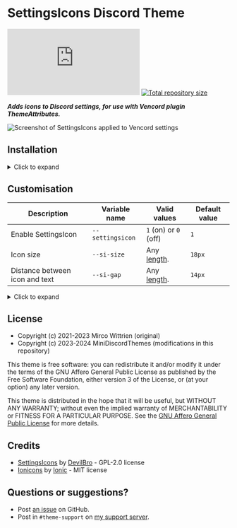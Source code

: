 [screenshot]:       https://github.com/MiniDiscordThemes/SettingsIcons/assets/8350274/7d68e35b-17c0-40e5-9605-84a4ddbba191

[css-length]:       https://developer.mozilla.org/en-US/docs/Web/CSS/length
[discord]:          https://discord.gg/uy8nKQVatp

[Vencord]:          https://github.com/Vendicated/Vencord

[shield-vc-dl]:     https://img.shields.io/github/downloads/MiniDiscordThemes/SettingsIcons/SettingsIcons.theme.css?color=purple&label=Downloads&style=flat-square
[shield-repo-size]: https://img.shields.io/github/repo-size/MiniDiscordThemes/SettingsIcons?label=Repository&style=flat-square "Total size"

[github]:           https://github.com/MiniDiscordThemes/SettingsIcons
[issues]:           https://github.com/MiniDiscordThemes/SettingsIcons/issues
[license]:          https://github.com/MiniDiscordThemes/SettingsIcons/blob/main/LICENSE
[.theme.css]:       https://github.com/MiniDiscordThemes/SettingsIcons/blob/main/SettingsIcons.theme.css

[release-vc-gh]:    https://github.com/MiniDiscordThemes/SettingsIcons/releases/latest/download/SettingsIcons.theme.css "Get latest release"

# SettingsIcons Discord Theme
[![Vencord GitHub downloads][shield-vc-dl]][release-vc-gh]
[![Total repository size][shield-repo-size]][github]

***Adds icons to Discord settings, for use with Vencord plugin ThemeAttributes.***

![Screenshot of SettingsIcons applied to Vencord settings][screenshot]

## Installation
<details><summary>Click to expand</summary>

⚠️ This theme is designed for use with [Vencord][Vencord]; other client mods are not supported. Enable the `ThemeAttributes` plugin in `Settings` > `Vencord` > `Plugins`.
### Local
1. Download `SettingsIcons.theme.css`:
    - [GitHub][release-vc-gh]
2. Place the file in the themes folder:
    - `Settings` > `Vencord` > `Themes` > `Local Themes` > `Open Themes Folder`
3. Click `Load missing Themes` and toggle on the theme card.
### Online
1. Paste the link in `Settings` > `Vencord` > `Themes` > `Online Themes`:
    - `https://minidiscordthemes.github.io/SettingsIcons/SettingsIcons.theme.css`
</details>

## Customisation

| Description                    | Variable name    | Valid values              | Default value |
| ------------------------------ | ---------------- | ------------------------- | ------------- |
| Enable SettingsIcon            | `--settingsicon` | `1` (on) or `0` (off)     | `1`           |
| Icon size                      | `--si-size`      | Any [length][css-length]. | `18px`        |
| Distance between icon and text | `--si-gap`       | Any [length][css-length]. | `14px`        |

<details><summary>Click to expand</summary>

#### Local
1. `Open Themes Folder` in `Settings` > `Vencord` > `Themes` > `Local Themes`
2. Open `SettingsIcons.theme.css` with your favourite text editor.
3. Edit the variable values and save.
#### Online
1. `Enable Custom CSS` in `Settings` > `Vencord` > `Vencord` and click `Open QuickCSS File`.
2. Copy and paste lines 15-20 of [`SettingsIcons.theme.css`][.theme.css].
3. Edit the variable values.
</details>

## License
- Copyright (c) 2021-2023 Mirco Wittrien (original)
- Copyright (c) 2023-2024 MiniDiscordThemes (modifications in this repository)

This theme is free software: you can redistribute it and/or modify it under the terms of the GNU Affero General Public License as published by the Free Software Foundation, either version 3 of the License, or (at your option) any later version.

This theme is distributed in the hope that it will be useful, but WITHOUT ANY WARRANTY; without even the implied warranty of MERCHANTABILITY or FITNESS FOR A PARTICULAR PURPOSE. See the [GNU Affero General Public License][license] for more details.

## Credits
[si]:               https://github.com/mwittrien/BetterDiscordAddons/blob/master/Themes/_res/SettingsIcons.css
[si-author]:        https://github.com/mwittrien

[ionicons]:         https://github.com/ionic-team/ionicons
[ionicons-author]:  https://github.com/ionic-team

- [SettingsIcons][si] by [DevilBro][si-author] - GPL-2.0 license
- [Ionicons][ionicons] by [Ionic][ionicons-author] - MIT license

## Questions or suggestions?
- Post [an issue][issues] on GitHub.
- Post in `#theme-support` on [my support server][discord].